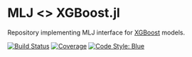 # MLJ <> XGBoost.jl

Repository implementing MLJ interface for 
[XGBoost](https://github.com/JuliaStats/XGBoost.jl) models.


[![Build Status](https://travis-ci.com/alan-turing-institute/MLJXGBoostInterface.jl.svg?branch=master)](https://travis-ci.com/github/alan-turing-institute/MLJXGBoostInterface.jl)
[![Coverage](http://codecov.io/github/alan-turing-institute/MLJXGBoostInterface.jl/coverage.svg?branch=master)](https://codecov.io/gh/alan-turing-institute/MLJXGBoostInterface.jl)
[![Code Style: Blue](https://img.shields.io/badge/code%20style-blue-4495d1.svg)](https://github.com/invenia/BlueStyle)
